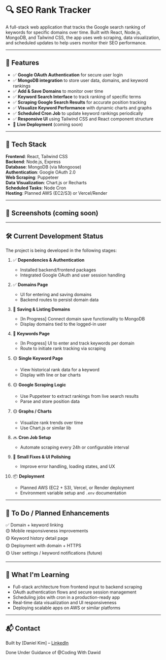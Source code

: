 # 🔍 SEO Rank Tracker

A full-stack web application that tracks the Google search ranking of keywords for specific domains over time. Built with React, Node.js, MongoDB, and Tailwind CSS, the app uses web scraping, data visualization, and scheduled updates to help users monitor their SEO performance.

---

## 🚀 Features

- ✅ **Google OAuth Authentication** for secure user login
- ✅ **MongoDB integration** to store user data, domains, and keyword rankings
- ✅ **Add & Save Domains** to monitor over time
- ✅ **Keyword Search Interface** to track ranking of specific terms
- ✅ **Scraping Google Search Results** for accurate position tracking
- ✅ **Visualize Keyword Performance** with dynamic charts and graphs
- ✅ **Scheduled Cron Job** to update keyword rankings periodically
- ✅ **Responsive UI** using Tailwind CSS and React component structure
- 🔄 **Live Deployment** (coming soon)

---

## 📂 Tech Stack

**Frontend**: React, Tailwind CSS  
**Backend**: Node.js, Express  
**Database**: MongoDB (via Mongoose)  
**Authentication**: Google OAuth 2.0  
**Web Scraping**: Puppeteer  
**Data Visualization**: Chart.js or Recharts  
**Scheduled Tasks**: Node Cron  
**Hosting**: Planned AWS (EC2/S3) or Vercel/Render

---

## 📸 Screenshots (coming soon)

---

## 🛠 Current Development Status

The project is being developed in the following stages:

1. ✅ **Dependencies & Authentication**  
   - Installed backend/frontend packages  
   - Integrated Google OAuth and user session handling  

2. ✅ **Domains Page**  
   - UI for entering and saving domains  
   - Backend routes to persist domain data  

3. 🔄 **Saving & Listing Domains**  
   - [In Progress] Connect domain save functionality to MongoDB  
   - Display domains tied to the logged-in user  

4. 🔄 **Keywords Page**  
   - [In Progress] UI to enter and track keywords per domain  
   - Route to initiate rank tracking via scraping  

5. 🟡 **Single Keyword Page**  
   - View historical rank data for a keyword  
   - Display with line or bar charts  

6. 🟡 **Google Scraping Logic**  
   - Use Puppeteer to extract rankings from live search results  
   - Parse and store position data  

7. 🟡 **Graphs / Charts**  
   - Visualize rank trends over time  
   - Use Chart.js or similar lib  

8. 🔜 **Cron Job Setup**  
   - Automate scraping every 24h or configurable interval  

9. 🔧 **Small Fixes & UI Polishing**  
   - Improve error handling, loading states, and UX  

10. 📦 **Deployment**  
    - Planned AWS (EC2 + S3), Vercel, or Render deployment  
    - Environment variable setup and `.env` documentation

---

## 📌 To Do / Planned Enhancements

✅ Domain + keyword linking  
🟡 Mobile responsiveness improvements  
🟡 Keyword history detail page  
🟡 Deployment with domain + HTTPS  
🟡 User settings / keyword notifications (future)

---

## 🧠 What I'm Learning

- Full-stack architecture from frontend input to backend scraping  
- OAuth authentication flows and secure session management  
- Scheduling jobs with cron in a production-ready app  
- Real-time data visualization and UI responsiveness  
- Deploying scalable apps on AWS or similar platforms

---

## 📬 Contact

Built by [Daniel Kim] – [LinkedIn](https://linkedin.com/in/daniel-ji-kim) 

Done Under Guidance of @Coding With Dawid


